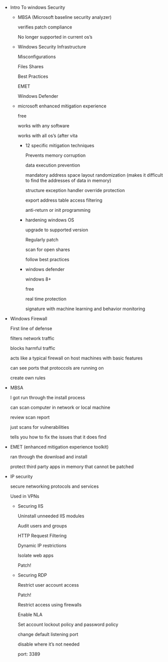 - Intro To windows Security
    - MBSA (Microsoft baseline security analyzer)
        
        verifies patch compliance
        
        No longer supported in current os’s
        
    - Windows Security Infrastructure
        
        Misconfigurations
        
        Files Shares
        
        Best Practices
        
        EMET
        
        Windows Defender
        
    - microsoft enhanced mitigation experience
        
        free
        
        works with any software
        
        works with all os’s (after vita
        
        - 12 specific mitigation techniques
            
            Prevents memory corruption
            
            data execution prevention
            
            mandatory address space layout randomization (makes it difficult to find the addresses of data in memory)
            
            structure exception handler override protection
            
            export address table access filtering
            
            anti-return or init programming
            
              
            
        - hardening windows OS
            
            upgrade to supported version
            
            Regularly patch
            
            scan for open shares
            
            follow best practices
            
        - windows defender
            
            windows 8+
            
            free
            
            real time protection
            
            signature with machine learning and behavior monitoring
            
- Windows Firewall
    
    First line of defense
    
    filters network traffic
    
    blocks harmful traffic
    
    acts like a typical firewall on host machines with basic features
    
    can see ports that protoccols are running on
    
    create own rules
    
      
    
- MBSA
    
    I got run through the install process
    
    can scan computer in network or local machine
    
    review scan report
    
    just scans for vulnerabilities
    
    tells you how to fix the issues that it does find
    
      
    
- EMET (enhanced mitigation experience toolkit)
    
    ran through the download and install
    
    protect third party apps in memory that cannot be patched
    
- IP security
    
    secure networking protocols and services
    
    Used in VPNs
    
    - Securing IIS
        
        Uninstall unneeded IIS modules
        
        Audit users and groups
        
        HTTP Request Filtering
        
        Dynamic IP restrictions
        
        Isolate web apps
        
        Patch!
        
    - Securing RDP
        
        Restrict user account access
        
        Patch!
        
        Restrict access using firewalls
        
        Enable NLA
        
        Set account lockout policy and password policy
        
        change default listening port
        
        disable where it’s not needed
        
        port: 3389